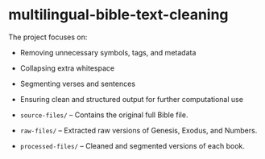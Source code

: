 # multilingual-bible-text-cleaning

The project focuses on:
- Removing unnecessary symbols, tags, and metadata
- Collapsing extra whitespace
- Segmenting verses and sentences
- Ensuring clean and structured output for further computational use

- `source-files/` – Contains the original full Bible file.
- `raw-files/` – Extracted raw versions of Genesis, Exodus, and Numbers.
- `processed-files/` – Cleaned and segmented versions of each book.